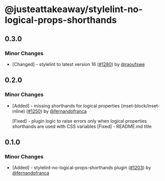 # @justeattakeaway/stylelint-no-logical-props-shorthands

## 0.3.0

### Minor Changes

- [Changed] - stylelint to latest version 16 ([#1280](https://github.com/justeattakeaway/pie/pull/1280)) by [@raoufswe](https://github.com/raoufswe)

## 0.2.0

### Minor Changes

- [Added] - missing shorthands for logical properties (inset-block/inset-inline) ([#1250](https://github.com/justeattakeaway/pie/pull/1250)) by [@fernandofranca](https://github.com/fernandofranca)

  [Fixed] - plugin logic to raise errors only when logical properties shorthands are used with CSS variables
  [Fixed] - README.md title

## 0.1.0

### Minor Changes

- [Added] - stylelint-no-logical-props-shorthands plugin ([#1203](https://github.com/justeattakeaway/pie/pull/1203)) by [@fernandofranca](https://github.com/fernandofranca)

